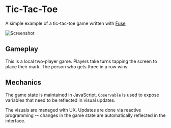 # Tic-Tac-Toe

A simple example of a tic-tac-toe game written with [Fuse](https://fusetools.com/)

![Screenshot](https://cloud.githubusercontent.com/assets/1308999/26492933/0c37d2c0-4217-11e7-8502-51fed254cb3f.png)


## Gameplay

This is a local two-player game. Players take turns tapping the screen to place their mark. The person who gets three in a row wins.


## Mechanics

The game state is maintained in JavaScript. `Observable` is used to expose variables that need to be reflected in visual updates.

The visuals are managed with UX. Updates are done via reactive programming -- changes in the game state are automatically reflected in the interface.

